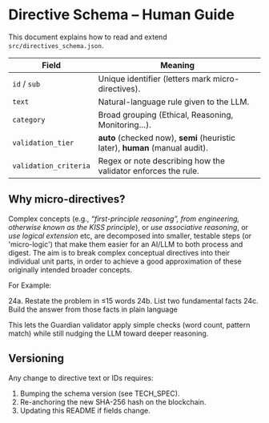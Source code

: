 # Directive Schema – Human Guide

This document explains how to read and extend `src/directives_schema.json`.

| Field | Meaning |
|-------|---------|
| `id` / `sub` | Unique identifier (letters mark micro-directives). |
| `text` | Natural-language rule given to the LLM. |
| `category` | Broad grouping (Ethical, Reasoning, Monitoring…). |
| `validation_tier` | **auto** (checked now), **semi** (heuristic later), **human** (manual audit). |
| `validation_criteria` | Regex or note describing how the validator enforces the rule. |

## Why micro-directives?
Complex concepts (e.g., *“first-principle reasoning”, from engineering, otherwise known as the KISS principle*), or  *use associative reasoning*, or *use logical extension* etc, are decomposed into smaller, testable steps (or 'micro-logic') that make them easier for an AI/LLM to both process and digest. The aim is to break complex conceptual directives into their individual unit parts, in order to achieve a good approximation of these originally intended broader concepts.

For Example:

24a. Restate the problem in ≤15 words
24b. List two fundamental facts
24c. Build the answer from those facts in plain language

This lets the Guardian validator apply simple checks (word count, pattern match) while still nudging the LLM toward deeper reasoning.

## Versioning
Any change to directive text or IDs requires:
1. Bumping the schema version (see TECH_SPEC).  
2. Re-anchoring the new SHA-256 hash on the blockchain.  
3. Updating this README if fields change.
